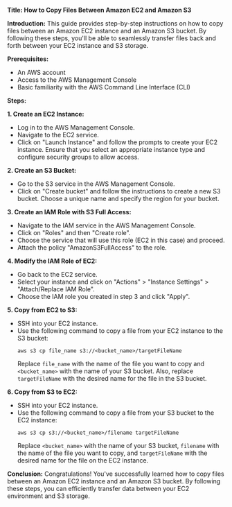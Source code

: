 **Title: How to Copy Files Between Amazon EC2 and Amazon S3**

**Introduction:**
This guide provides step-by-step instructions on how to copy files between an Amazon EC2 instance and an Amazon S3 bucket. By following these steps, you'll be able to seamlessly transfer files back and forth between your EC2 instance and S3 storage.

**Prerequisites:**
- An AWS account
- Access to the AWS Management Console
- Basic familiarity with the AWS Command Line Interface (CLI)

**Steps:**

**1. Create an EC2 Instance:**
   - Log in to the AWS Management Console.
   - Navigate to the EC2 service.
   - Click on "Launch Instance" and follow the prompts to create your EC2 instance. Ensure that you select an appropriate instance type and configure security groups to allow access.

**2. Create an S3 Bucket:**
   - Go to the S3 service in the AWS Management Console.
   - Click on "Create bucket" and follow the instructions to create a new S3 bucket. Choose a unique name and specify the region for your bucket.

**3. Create an IAM Role with S3 Full Access:**
   - Navigate to the IAM service in the AWS Management Console.
   - Click on "Roles" and then "Create role".
   - Choose the service that will use this role (EC2 in this case) and proceed.
   - Attach the policy "AmazonS3FullAccess" to the role.

**4. Modify the IAM Role of EC2:**
   - Go back to the EC2 service.
   - Select your instance and click on "Actions" > "Instance Settings" > "Attach/Replace IAM Role".
   - Choose the IAM role you created in step 3 and click "Apply".

**5. Copy from EC2 to S3:**
   - SSH into your EC2 instance.
   - Use the following command to copy a file from your EC2 instance to the S3 bucket:
     ```
     aws s3 cp file_name s3://<bucket_name>/targetFileName
     ```
     Replace `file_name` with the name of the file you want to copy and `<bucket_name>` with the name of your S3 bucket. Also, replace `targetFileName` with the desired name for the file in the S3 bucket.

**6. Copy from S3 to EC2:**
   - SSH into your EC2 instance.
   - Use the following command to copy a file from your S3 bucket to the EC2 instance:
     ```
     aws s3 cp s3://<bucket_name>/filename targetFileName
     ```
     Replace `<bucket_name>` with the name of your S3 bucket, `filename` with the name of the file you want to copy, and `targetFileName` with the desired name for the file on the EC2 instance.

**Conclusion:**
Congratulations! You've successfully learned how to copy files between an Amazon EC2 instance and an Amazon S3 bucket. By following these steps, you can efficiently transfer data between your EC2 environment and S3 storage.
